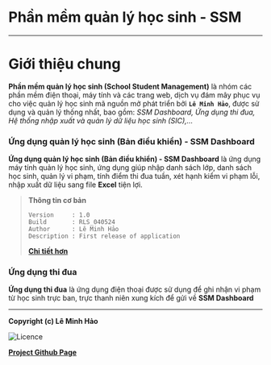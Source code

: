 # Phần mềm quản lý học sinh - SSM

---
# Giới thiệu chung
__Phần mềm quản lý học sinh (School Student Management)__ là nhóm các phần mềm điện thoại, máy tính và các trang web, dịch vụ đám mây phục vụ cho việc quản lý học sinh mã nguồn mở phát triển bởi __`Lê Minh Hảo`__, được sử dụng và quản lý thống nhất, bao gồm: *SSM Dashboard, Ứng dụng thi đua, Hệ thống nhập xuất và quản lý dữ liệu học sinh (SIC),...*

### Ứng dụng quản lý học sinh (Bản điều khiển) - SSM Dashboard

__Ứng dụng quản lý học sinh (Bản điều khiển) - SSM Dashboard__ là ứng dụng máy tính quản lý học sinh, ứng dụng giúp nhập danh sách lớp, danh sách học sinh, quản lý vi phạm, tính điểm thi đua tuần, xét hạnh kiểm vi phạm lỗi, nhập xuất dữ liệu sang file __Excel__ tiện lợi.
> __Thông tin cơ bản__
> ```batch
> Version     : 1.0 
> Build       : RLS_040524
> Author      : Lê Minh Hảo
> Description : First release of application
> ```
>  __[Chi tiết hơn](https://lehao.ddns.net/ssm/info_)__

### Ứng dụng thi đua
__Ứng dụng thi đua__ là ứng dụng điện thoại được sử dụng để ghi nhận vi phạm từ học sinh trực ban, trực thanh niên xung kích để gửi về __SSM Dashboard__

___
__Copyright (c) Lê Minh Hảo__

![Licence](https://img.shields.io/github/license/Ileriayo/markdown-badges?style=for-the-badge)

__[Project Github Page](https://github.com/xkjack/ssm_project)__
